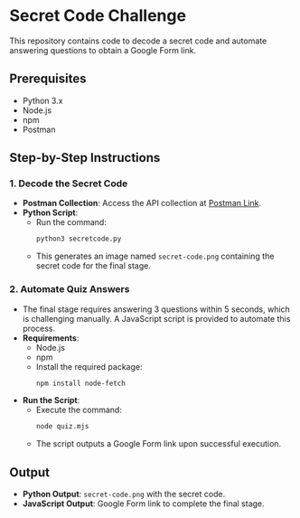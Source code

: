 # Secret Code Challenge

This repository contains code to decode a secret code and automate answering questions to obtain a Google Form link.

## Prerequisites

- Python 3.x
- Node.js
- npm
- Postman

## Step-by-Step Instructions

### 1. Decode the Secret Code
- **Postman Collection**: Access the API collection at [Postman Link]([https://postman.co/workspace/My-Workspace~16fbda21-508d-46f2-8670-a7a8e95f1758/collection/39184994-ed0104ce-caaa-4d68-9e5b-a4b47381e831?action=share&creator=39184994).
- **Python Script**:
  - Run the command:
    ```bash
    python3 secretcode.py
    ```
  - This generates an image named `secret-code.png` containing the secret code for the final stage.

### 2. Automate Quiz Answers
- The final stage requires answering 3 questions within 5 seconds, which is challenging manually. A JavaScript script is provided to automate this process.
- **Requirements**:
  - Node.js
  - npm
  - Install the required package:
    ```bash
    npm install node-fetch
    ```
- **Run the Script**:
  - Execute the command:
    ```bash
    node quiz.mjs
    ```
  - The script outputs a Google Form link upon successful execution.

## Output
- **Python Output**: `secret-code.png` with the secret code.
- **JavaScript Output**: Google Form link to complete the final stage.
